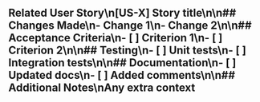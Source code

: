 ## Related User Story\n[US-X] Story title\n\n## Changes Made\n- Change 1\n- Change 2\n\n## Acceptance Criteria\n- [ ] Criterion 1\n- [ ] Criterion 2\n\n## Testing\n- [ ] Unit tests\n- [ ] Integration tests\n\n## Documentation\n- [ ] Updated docs\n- [ ] Added comments\n\n## Additional Notes\nAny extra context
